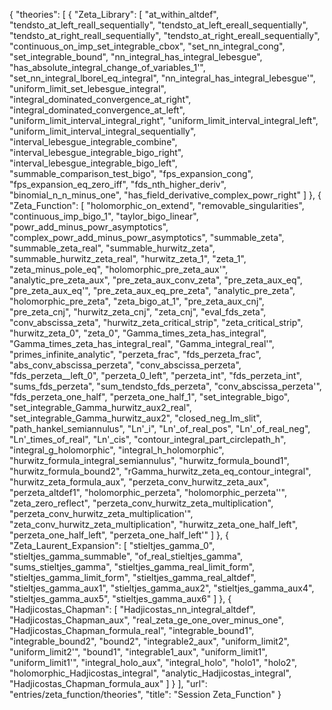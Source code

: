 {
    "theories": [
        {
            "Zeta_Library": [
                "at_within_altdef",
                "tendsto_at_left_realI_sequentially",
                "tendsto_at_left_erealI_sequentially",
                "tendsto_at_right_realI_sequentially",
                "tendsto_at_right_erealI_sequentially",
                "continuous_on_imp_set_integrable_cbox",
                "set_nn_integral_cong",
                "set_integrable_bound",
                "nn_integral_has_integral_lebesgue",
                "has_absolute_integral_change_of_variables_1'",
                "set_nn_integral_lborel_eq_integral",
                "nn_integral_has_integral_lebesgue'",
                "uniform_limit_set_lebesgue_integral",
                "integral_dominated_convergence_at_right",
                "integral_dominated_convergence_at_left",
                "uniform_limit_interval_integral_right",
                "uniform_limit_interval_integral_left",
                "uniform_limit_interval_integral_sequentially",
                "interval_lebesgue_integrable_combine",
                "interval_lebesgue_integrable_bigo_right",
                "interval_lebesgue_integrable_bigo_left",
                "summable_comparison_test_bigo",
                "fps_expansion_cong",
                "fps_expansion_eq_zero_iff",
                "fds_nth_higher_deriv",
                "binomial_n_n_minus_one",
                "has_field_derivative_complex_powr_right"
            ]
        },
        {
            "Zeta_Function": [
                "holomorphic_on_extend",
                "removable_singularities",
                "continuous_imp_bigo_1",
                "taylor_bigo_linear",
                "powr_add_minus_powr_asymptotics",
                "complex_powr_add_minus_powr_asymptotics",
                "summable_zeta",
                "summable_zeta_real",
                "summable_hurwitz_zeta",
                "summable_hurwitz_zeta_real",
                "hurwitz_zeta_1",
                "zeta_1",
                "zeta_minus_pole_eq",
                "holomorphic_pre_zeta_aux'",
                "analytic_pre_zeta_aux",
                "pre_zeta_aux_conv_zeta",
                "pre_zeta_aux_eq",
                "pre_zeta_aux_eq'",
                "pre_zeta_aux_eq_pre_zeta",
                "analytic_pre_zeta",
                "holomorphic_pre_zeta",
                "zeta_bigo_at_1",
                "pre_zeta_aux_cnj",
                "pre_zeta_cnj",
                "hurwitz_zeta_cnj",
                "zeta_cnj",
                "eval_fds_zeta",
                "conv_abscissa_zeta",
                "hurwitz_zeta_critical_strip",
                "zeta_critical_strip",
                "hurwitz_zeta_0",
                "zeta_0",
                "Gamma_times_zeta_has_integral",
                "Gamma_times_zeta_has_integral_real",
                "Gamma_integral_real'",
                "primes_infinite_analytic",
                "perzeta_frac",
                "fds_perzeta_frac",
                "abs_conv_abscissa_perzeta",
                "conv_abscissa_perzeta",
                "fds_perzeta__left_0",
                "perzeta_0_left",
                "perzeta_int",
                "fds_perzeta_int",
                "sums_fds_perzeta",
                "sum_tendsto_fds_perzeta",
                "conv_abscissa_perzeta'",
                "fds_perzeta_one_half",
                "perzeta_one_half_1",
                "set_integrable_bigo",
                "set_integrable_Gamma_hurwitz_aux2_real",
                "set_integrable_Gamma_hurwitz_aux2",
                "closed_neg_Im_slit",
                "path_hankel_semiannulus",
                "Ln'_i",
                "Ln'_of_real_pos",
                "Ln'_of_real_neg",
                "Ln'_times_of_real",
                "Ln'_cis",
                "contour_integral_part_circlepath_h",
                "integral_g_holomorphic",
                "integral_h_holomorphic",
                "hurwitz_formula_integral_semiannulus",
                "hurwitz_formula_bound1",
                "hurwitz_formula_bound2",
                "rGamma_hurwitz_zeta_eq_contour_integral",
                "hurwitz_zeta_formula_aux",
                "perzeta_conv_hurwitz_zeta_aux",
                "perzeta_altdef1",
                "holomorphic_perzeta",
                "holomorphic_perzeta''",
                "zeta_zero_reflect",
                "perzeta_conv_hurwitz_zeta_multiplication",
                "perzeta_conv_hurwitz_zeta_multiplication'",
                "zeta_conv_hurwitz_zeta_multiplication",
                "hurwitz_zeta_one_half_left",
                "perzeta_one_half_left",
                "perzeta_one_half_left'"
            ]
        },
        {
            "Zeta_Laurent_Expansion": [
                "stieltjes_gamma_0",
                "stieltjes_gamma_summable",
                "of_real_stieltjes_gamma",
                "sums_stieltjes_gamma",
                "stieltjes_gamma_real_limit_form",
                "stieltjes_gamma_limit_form",
                "stieltjes_gamma_real_altdef",
                "stieltjes_gamma_aux1",
                "stieltjes_gamma_aux2",
                "stieltjes_gamma_aux4",
                "stieltjes_gamma_aux5",
                "stieltjes_gamma_aux6"
            ]
        },
        {
            "Hadjicostas_Chapman": [
                "Hadjicostas_nn_integral_altdef",
                "Hadjicostas_Chapman_aux",
                "real_zeta_ge_one_over_minus_one",
                "Hadjicostas_Chapman_formula_real",
                "integrable_bound1",
                "integrable_bound2",
                "bound2",
                "integrable2_aux",
                "uniform_limit2",
                "uniform_limit2'",
                "bound1",
                "integrable1_aux",
                "uniform_limit1",
                "uniform_limit1'",
                "integral_holo_aux",
                "integral_holo",
                "holo1",
                "holo2",
                "holomorphic_Hadjicostas_integral",
                "analytic_Hadjicostas_integral",
                "Hadjicostas_Chapman_formula_aux"
            ]
        }
    ],
    "url": "entries/zeta_function/theories",
    "title": "Session Zeta_Function"
}